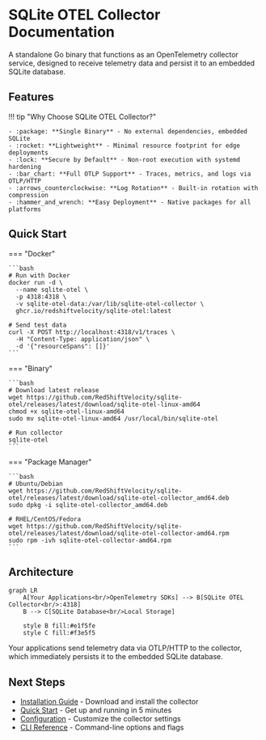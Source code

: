 # SQLite OTEL Collector Documentation

A standalone Go binary that functions as an OpenTelemetry collector service, designed to receive telemetry data and persist it to an embedded SQLite database.

## Features

!!! tip "Why Choose SQLite OTEL Collector?"

    - :package: **Single Binary** - No external dependencies, embedded SQLite
    - :rocket: **Lightweight** - Minimal resource footprint for edge deployments  
    - :lock: **Secure by Default** - Non-root execution with systemd hardening
    - :bar_chart: **Full OTLP Support** - Traces, metrics, and logs via OTLP/HTTP
    - :arrows_counterclockwise: **Log Rotation** - Built-in rotation with compression
    - :hammer_and_wrench: **Easy Deployment** - Native packages for all platforms

## Quick Start

=== "Docker"

    ```bash
    # Run with Docker
    docker run -d \
      --name sqlite-otel \
      -p 4318:4318 \
      -v sqlite-otel-data:/var/lib/sqlite-otel-collector \
      ghcr.io/redshiftvelocity/sqlite-otel:latest

    # Send test data
    curl -X POST http://localhost:4318/v1/traces \
      -H "Content-Type: application/json" \
      -d '{"resourceSpans": []}'
    ```

=== "Binary"

    ```bash
    # Download latest release
    wget https://github.com/RedShiftVelocity/sqlite-otel/releases/latest/download/sqlite-otel-linux-amd64
    chmod +x sqlite-otel-linux-amd64
    sudo mv sqlite-otel-linux-amd64 /usr/local/bin/sqlite-otel

    # Run collector
    sqlite-otel
    ```

=== "Package Manager"

    ```bash
    # Ubuntu/Debian
    wget https://github.com/RedShiftVelocity/sqlite-otel/releases/latest/download/sqlite-otel-collector_amd64.deb
    sudo dpkg -i sqlite-otel-collector_amd64.deb

    # RHEL/CentOS/Fedora
    wget https://github.com/RedShiftVelocity/sqlite-otel/releases/latest/download/sqlite-otel-collector-amd64.rpm
    sudo rpm -ivh sqlite-otel-collector-amd64.rpm
    ```

## Architecture

```mermaid
graph LR
    A[Your Applications<br/>OpenTelemetry SDKs] --> B[SQLite OTEL Collector<br/>:4318]
    B --> C[SQLite Database<br/>Local Storage]
    
    style B fill:#e1f5fe
    style C fill:#f3e5f5
```

Your applications send telemetry data via OTLP/HTTP to the collector, which immediately persists it to the embedded SQLite database.

## Next Steps

- [Installation Guide](installation.md) - Download and install the collector
- [Quick Start](quickstart.md) - Get up and running in 5 minutes
- [Configuration](configuration.md) - Customize the collector settings
- [CLI Reference](cli.md) - Command-line options and flags